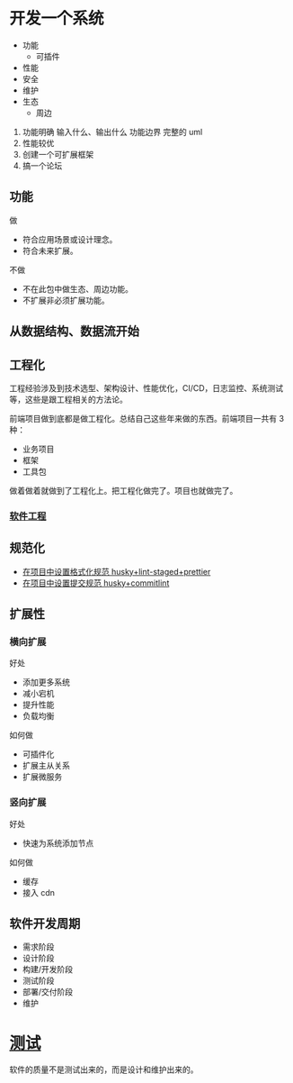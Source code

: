 # 开发一个系统

- 功能
  - 可插件
- 性能
- 安全
- 维护
- 生态
  - 周边

1. 功能明确
   输入什么、输出什么
   功能边界
   完整的 uml
2. 性能较优
3. 创建一个可扩展框架
4. 搞一个论坛

## 功能

做

- 符合应用场景或设计理念。
- 符合未来扩展。

不做

- 不在此包中做生态、周边功能。
- 不扩展非必须扩展功能。

## 从数据结构、数据流开始

## 工程化

工程经验涉及到技术选型、架构设计、性能优化，CI/CD，日志监控、系统测试等，这些是跟工程相关的方法论。

前端项目做到底都是做工程化。总结自己这些年来做的东西。前端项目一共有 3 种：

- 业务项目
- 框架
- 工具包

做着做着就做到了工程化上。把工程化做完了。项目也就做完了。

### [软件工程](/coursera/softwareEngineering.html)

## 规范化

- [在项目中设置格式化规范 husky+lint-staged+prettier](/development/format/demo0.html)
- [在项目中设置提交规范 husky+commitlint]()

## 扩展性

### 横向扩展

好处

- 添加更多系统
- 减小宕机
- 提升性能
- 负载均衡

如何做

- 可插件化
- 扩展主从关系
- 扩展微服务

### 竖向扩展

好处

- 快速为系统添加节点

如何做

- 缓存
- 接入 cdn

## 软件开发周期

- 需求阶段
- 设计阶段
- 构建/开发阶段
- 测试阶段
- 部署/交付阶段
- 维护

# [测试](/test/index.html)

软件的质量不是测试出来的，而是设计和维护出来的。
